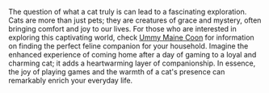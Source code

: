 The question of what a cat truly is can lead to a fascinating exploration. Cats are more than just pets; they are creatures of grace and mystery, often bringing comfort and joy to our lives. For those who are interested in exploring this captivating world, check [Ummy Maine Coon](https://purebredkitties.com/collections/maine-coon-kittens-for-sale/products/ummy-maine-coon-kitten-1) for information on finding the perfect feline companion for your household. Imagine the enhanced experience of coming home after a day of gaming to a loyal and charming cat; it adds a heartwarming layer of companionship. In essence, the joy of playing games and the warmth of a cat's presence can remarkably enrich your everyday life.